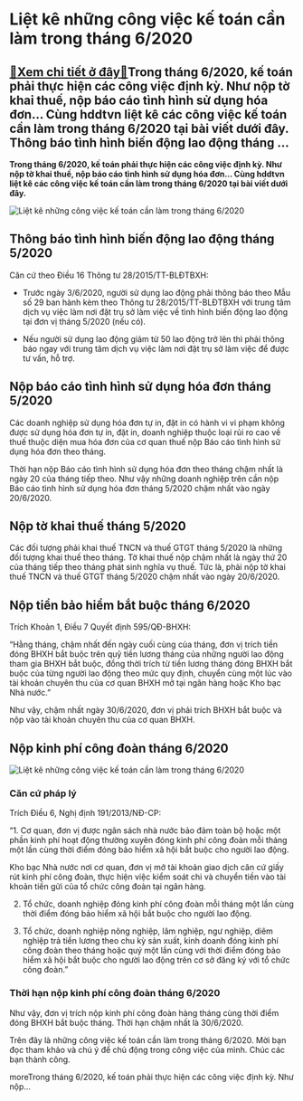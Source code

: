 Liệt kê những công việc kế toán cần làm trong tháng 6/2020
==========================================================

[:gift:Xem chi tiết ở đây:gift:](https://hddtvn.com/liet-ke-nhung-cong-viec-ke-toan-can-lam-trong-thang-6-2020/)Trong tháng 6/2020, kế toán phải thực hiện các công việc định kỳ. Như nộp tờ khai thuế, nộp báo cáo tình hình sử dụng hóa đơn… Cùng hddtvn liệt kê các công việc kế toán cần làm trong tháng 6/2020 tại bài viết dưới đây. Thông báo tình hình biến động lao động tháng …
-------------------------------------------------------------------------------------------------------------------------------------------------------------------------------------------------------------------------------------------------------------------------

**Trong tháng 6/2020, kế toán phải thực hiện các công việc định kỳ. Như nộp tờ khai thuế, nộp báo cáo tình hình sử dụng hóa đơn… Cùng hddtvn liệt kê các công việc kế toán cần làm trong tháng 6/2020 tại bài viết dưới đây.**


![Liệt kê những công việc kế toán cần làm trong tháng 6/2020](https://hddtvn.com/wp-content/uploads/2021/01/dBGA0ga.jpg "Liệt kê những công việc kế toán cần làm trong tháng 6/2020")


Thông báo tình hình biến động lao động tháng 5/2020
---------------------------------------------------


Căn cứ theo Điều 16 Thông tư 28/2015/TT-BLĐTBXH:




* Trước ngày 3/6/2020, người sử dụng lao động phải thông báo theo Mẫu số 29 ban hành kèm theo Thông tư 28/2015/TT-BLĐTBXH với trung tâm dịch vụ việc làm nơi đặt trụ sở làm việc về tình hình biến động lao động tại đơn vị tháng 5/2020 (nếu có).

* Nếu người sử dụng lao động giảm từ 50 lao động trở lên thì phải thông báo ngay với trung tâm dịch vụ việc làm nơi đặt trụ sở làm việc để được tư vấn, hỗ trợ.



Nộp báo cáo tình hình sử dụng hóa đơn tháng 5/2020
--------------------------------------------------


Các doanh nghiệp sử dụng hóa đơn tự in, đặt in có hành vi vi phạm không được sử dụng hóa đơn tự in, đặt in, doanh nghiệp thuộc loại rủi ro cao về thuế thuộc diện mua hóa đơn của cơ quan thuế nộp Báo cáo tình hình sử dụng hóa đơn theo tháng.


Thời hạn nộp Báo cáo tình hình sử dụng hóa đơn theo tháng chậm nhất là ngày 20 của tháng tiếp theo. Như vậy những doanh nghiệp trên cần nộp Báo cáo tình hình sử dụng hóa đơn tháng 5/2020 chậm nhất vào ngày 20/6/2020.


Nộp tờ khai thuế tháng 5/2020
-----------------------------


Các đối tượng phải khai thuế TNCN và thuế GTGT tháng 5/2020 là những đối tượng khai thuế theo tháng. Tờ khai thuế nộp chậm nhất là ngày thứ 20 của tháng tiếp theo tháng phát sinh nghĩa vụ thuế. Tức là, phải nộp tờ khai thuế TNCN và thuế GTGT tháng 5/2020 chậm nhất vào ngày 20/6/2020.


Nộp tiền bảo hiểm bắt buộc tháng 6/2020
---------------------------------------


Trích Khoản 1, Điều 7 Quyết định 595/QĐ-BHXH:


“Hằng tháng, chậm nhất đến ngày cuối cùng của tháng, đơn vị trích tiền đóng BHXH bắt buộc trên quỹ tiền lương tháng của những người lao động tham gia BHXH bắt buộc, đồng thời trích từ tiền lương tháng đóng BHXH bắt buộc của từng người lao động theo mức quy định, chuyển cùng một lúc vào tài khoản chuyên thu của cơ quan BHXH mở tại ngân hàng hoặc Kho bạc Nhà nước.”


Như vậy, chậm nhất ngày 30/6/2020, đơn vị phải trích BHXH bắt buộc và nộp vào tài khoản chuyên thu của cơ quan BHXH.


Nộp kinh phí công đoàn tháng 6/2020
-----------------------------------


![Liệt kê những công việc kế toán cần làm trong tháng 6/2020](https://hddtvn.com/wp-content/uploads/2021/01/steXafk.jpg "Liệt kê những công việc kế toán cần làm trong tháng 6/2020")


### Căn cứ pháp lý


Trích Điều 6, Nghị định 191/2013/NĐ-CP:


“1. Cơ quan, đơn vị được ngân sách nhà nước bảo đảm toàn bộ hoặc một phần kinh phí hoạt động thường xuyên đóng kinh phí công đoàn mỗi tháng một lần cùng thời điểm đóng bảo hiểm xã hội bắt buộc cho người lao động.  

Kho bạc Nhà nước nơi cơ quan, đơn vị mở tài khoản giao dịch căn cứ giấy rút kinh phí công đoàn, thực hiện việc kiểm soát chi và chuyển tiền vào tài khoản tiền gửi của tổ chức công đoàn tại ngân hàng.


2. Tổ chức, doanh nghiệp đóng kinh phí công đoàn mỗi tháng một lần cùng thời điểm đóng bảo hiểm xã hội bắt buộc cho người lao động.


3. Tổ chức, doanh nghiệp nông nghiệp, lâm nghiệp, ngư nghiệp, diêm nghiệp trả tiền lương theo chu kỳ sản xuất, kinh doanh đóng kinh phí công đoàn theo tháng hoặc quý một lần cùng với thời điểm đóng bảo hiểm xã hội bắt buộc cho người lao động trên cơ sở đăng ký với tổ chức công đoàn.”


### Thời hạn nộp kinh phí công đoàn tháng 6/2020


Như vậy, đơn vị trích nộp kinh phí công đoàn hàng tháng cùng thời điểm đóng BHXH bắt buộc tháng. Thời hạn chậm nhất là 30/6/2020.


Trên đây là những công việc kế toán cần làm trong tháng 6/2020. Mời bạn đọc tham khảo và chú ý để chủ động trong công việc của mình. Chúc các bạn thành công.


moreTrong tháng 6/2020, kế toán phải thực hiện các công việc định kỳ. Như nộp…

